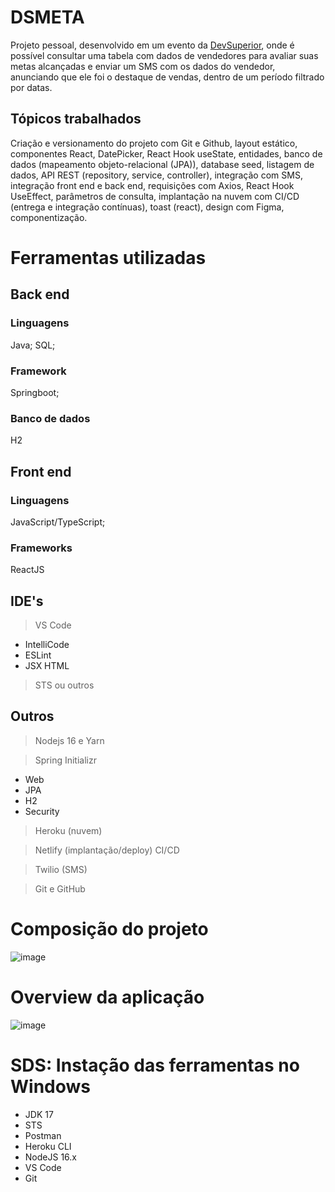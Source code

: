 # DSMETA
Projeto pessoal, desenvolvido em um evento da [DevSuperior](https://www.instagram.com/devsuperior.ig/), onde é possível consultar uma tabela com dados de vendedores para avaliar suas metas alcançadas e enviar um SMS com os dados do vendedor, anunciando que ele foi o destaque de vendas, dentro de um período filtrado por datas.
## Tópicos trabalhados
Criação e versionamento do projeto com Git e Github, layout estático, componentes React, DatePicker, React Hook useState, entidades, banco de dados (mapeamento objeto-relacional (JPA)), database seed, listagem de dados, API REST (repository, service, controller), integração com SMS, integração front end e back end, requisições com Axios, React Hook UseEffect, parâmetros de consulta, implantação na nuvem com CI/CD (entrega e integração contínuas), toast (react), design com Figma, componentização.
# Ferramentas utilizadas  
## Back end
### Linguagens
Java;
SQL;
### Framework
Springboot;
### Banco de dados
H2
## Front end
### Linguagens
JavaScript/TypeScript;
### Frameworks
ReactJS
## IDE's
> VS Code
- IntelliCode
- ESLint
- JSX HTML <tags/>
> STS ou outros
## Outros
> Nodejs 16 e Yarn

> Spring Initializr
- Web
- JPA
- H2
- Security
> Heroku (nuvem)

> Netlify (implantação/deploy) CI/CD

>Twilio (SMS)

> Git e GitHub

# Composição do projeto
![image](https://user-images.githubusercontent.com/72102636/179446008-9604564c-138c-4880-bb6d-8ed4cf52149b.png)

# Overview da aplicação

![image](https://user-images.githubusercontent.com/72102636/179445590-909dbaee-cbba-4a99-b81c-956397805325.png)

# SDS: Instação das ferramentas no Windows
- JDK 17
- STS
- Postman
- Heroku CLI
- NodeJS 16.x 
- VS Code
- Git

